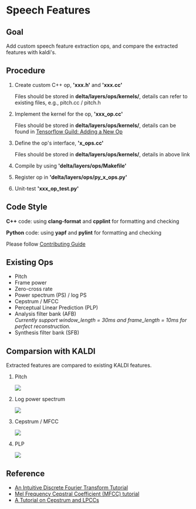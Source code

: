 # Speech Features
## Goal
Add custom speech feature extraction ops, and compare the extracted features with kaldi's.

## Procedure
1. Create custom C++ op, **'xxx.h'** and **'xxx.cc'**
  
   Files should be stored in **delta/layers/ops/kernels/**, details can refer to existing files, e.g., pitch.cc / pitch.h

2. Implement the kernel for the op, **'xxx_op.cc'**
   
   Files should be stored in **delta/layers/ops/kernels/**, details can be found in [Tensorflow Guild: Adding a New Op](https://www.tensorflow.org/guide/extend/op)
   
3. Define the op's interface, **'x_ops.cc'**

   Files should be stored in **delta/layers/ops/kernels/**, details in above link
   
4. Compile by using **'delta/layers/ops/Makefile'**

5. Register op in **'delta/layers/ops/py_x_ops.py'**

6. Unit-test **'xxx\_op\_test.py'**

## Code Style
**C++** code: using **clang-format** and **cpplint** for formatting and checking

**Python** code: using **yapf** and **pylint** for formatting and checking

Please follow [Contributing Guide](https://git.xiaojukeji.com/speech-nlu/nlu-ml/blob/dev/docs/development/contributing.md)

## Existing Ops
* Pitch
* Frame power
* Zero-cross rate
* Power spectrum (PS) / log PS
* Cepstrum / MFCC
* Perceptual Linear Prediction (PLP)
* Analysis filter bank (AFB)  
  	*Currently support window\_length = 30ms and frame\_length = 10ms for perfect reconstruction.*
* Synthesis filter bank (SFB)

## Comparsion with KALDI
Extracted features are compared to existing KALDI features.

1. Pitch

   ![](⁩⁩imags/pitch_compare.png)

2. Log power spectrum

   ![](imags/log_spectrum_compare.png⁩)

3. Cepstrum / MFCC

	![](⁩⁩imags/mfcc_compare.png⁩)

4. PLP

   ![](⁩⁩imags/plp_compare.png⁩)
 
## Reference

* [An Intuitive Discrete Fourier Transform Tutorial](http://practicalcryptography.com/miscellaneous/machine-learning/intuitive-guide-discrete-fourier-transform/)
* [Mel Frequency Cepstral Coefficient (MFCC) tutorial](http://practicalcryptography.com/miscellaneous/machine-learning/guide-mel-frequency-cepstral-coefficients-mfccs/)
* [A Tutorial on Cepstrum and LPCCs](http://practicalcryptography.com/miscellaneous/machine-learning/tutorial-cepstrum-and-lpccs/)

